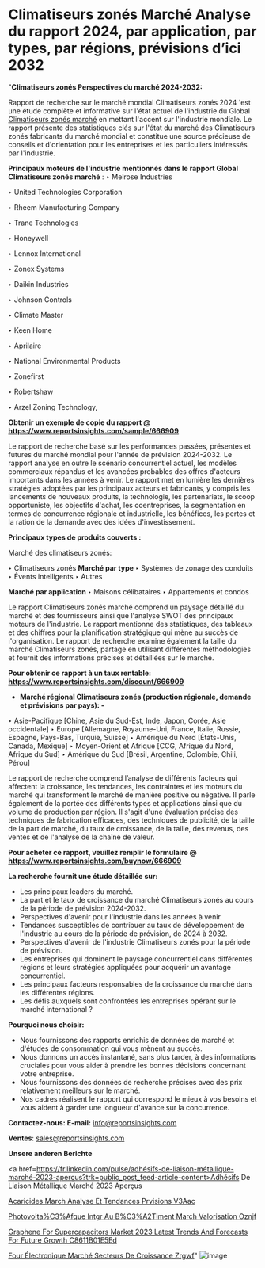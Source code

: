 # Climatiseurs zonés Marché Analyse du rapport 2024, par application, par types, par régions, prévisions d’ici 2032

"<strong>Climatiseurs zonés Perspectives du marché 2024-2032:</strong>

Rapport de recherche sur le marché mondial Climatiseurs zonés 2024 'est une étude complète et informative sur l'état actuel de l'industrie du Global <a href=https://www.reportsinsights.com/sample/666909>Climatiseurs zonés marché</a> en mettant l'accent sur l'industrie mondiale. Le rapport présente des statistiques clés sur l'état du marché des Climatiseurs zonés fabricants du marché mondial et constitue une source précieuse de conseils et d'orientation pour les entreprises et les particuliers intéressés par l'industrie.

<strong>Principaux moteurs de l'industrie mentionnés dans le rapport Global Climatiseurs zonés marché</strong> :
‣ Melrose Industries

‣ United Technologies Corporation

‣ Rheem Manufacturing Company

‣ Trane Technologies

‣ Honeywell

‣ Lennox International

‣ Zonex Systems

‣ Daikin Industries

‣ Johnson Controls

‣ Climate Master

‣ Keen Home

‣ Aprilaire

‣ National Environmental Products

‣ Zonefirst

‣ Robertshaw

‣ Arzel Zoning Technology,

<strong>Obtenir un exemple de copie du rapport @ <a href=https://www.reportsinsights.com/sample/666909>https://www.reportsinsights.com/sample/666909</a></strong>

Le rapport de recherche basé sur les performances passées, présentes et futures du marché mondial pour l'année de prévision 2024-2032. Le rapport analyse en outre le scénario concurrentiel actuel, les modèles commerciaux répandus et les avancées probables des offres d'acteurs importants dans les années à venir. Le rapport met en lumière les dernières stratégies adoptées par les principaux acteurs et fabricants, y compris les lancements de nouveaux produits, la technologie, les partenariats, le scoop opportuniste, les objectifs d'achat, les coentreprises, la segmentation en termes de concurrence régionale et industrielle, les bénéfices, les pertes et la ration de la demande avec des idées d'investissement.

<strong>Principaux types de produits couverts :</strong>

Marché des climatiseurs zonés:

‣  Climatiseurs zonés <strong> Marché <strong> par type </strong> </strong>
‣ Systèmes de zonage des conduits
‣ Évents intelligents
‣ Autres

<strong>Marché par application </strong>
‣ Maisons célibataires
‣ Appartements et condos

Le rapport Climatiseurs zonés marché comprend un paysage détaillé du marché et des fournisseurs ainsi que l'analyse SWOT des principaux moteurs de l'industrie. Le rapport mentionne des statistiques, des tableaux et des chiffres pour la planification stratégique qui mène au succès de l'organisation. Le rapport de recherche examine également la taille du marché Climatiseurs zonés, partage en utilisant différentes méthodologies et fournit des informations précises et détaillées sur le marché.

<strong>Pour obtenir ce rapport à un taux rentable: <a href=https://www.reportsinsights.com/discount/666909>https://www.reportsinsights.com/discount/666909</a></strong>
<ul>
  <li><strong>Marché régional Climatiseurs zonés (production régionale, demande et prévisions par pays): -</strong></li>
</ul>
‣ Asie-Pacifique [Chine, Asie du Sud-Est, Inde, Japon, Corée, Asie occidentale]
‣ Europe [Allemagne, Royaume-Uni, France, Italie, Russie, Espagne, Pays-Bas, Turquie, Suisse]
‣ Amérique du Nord [États-Unis, Canada, Mexique]
‣ Moyen-Orient et Afrique [CCG, Afrique du Nord, Afrique du Sud]
‣ Amérique du Sud [Brésil, Argentine, Colombie, Chili, Pérou]

Le rapport de recherche comprend l’analyse de différents facteurs qui affectent la croissance, les tendances, les contraintes et les moteurs du marché qui transforment le marché de manière positive ou négative. Il parle également de la portée des différents types et applications ainsi que du volume de production par région. Il s'agit d'une évaluation précise des techniques de fabrication efficaces, des techniques de publicité, de la taille de la part de marché, du taux de croissance, de la taille, des revenus, des ventes et de l'analyse de la chaîne de valeur.

<strong>Pour acheter ce rapport, veuillez remplir le formulaire @   <a href=https://www.reportsinsights.com/buynow/666909>https://www.reportsinsights.com/buynow/666909</a></strong>

<strong>La recherche fournit une étude détaillée sur:</strong>
<ul>
  <li>Les principaux leaders du marché.</li>
  <li>La part et le taux de croissance du marché Climatiseurs zonés au cours de la période de prévision 2024-2032.</li>
  <li>Perspectives d'avenir pour l'industrie dans les années à venir.</li>
  <li>Tendances susceptibles de contribuer au taux de développement de l'industrie au cours de la période de prévision, de 2024 à 2032.</li>
  <li>Perspectives d'avenir de l'industrie Climatiseurs zonés pour la période de prévision.</li>
  <li>Les entreprises qui dominent le paysage concurrentiel dans différentes régions et leurs stratégies appliquées pour acquérir un avantage concurrentiel.</li>
  <li>Les principaux facteurs responsables de la croissance du marché dans les différentes régions.</li>
  <li>Les défis auxquels sont confrontées les entreprises opérant sur le marché international ?</li>
</ul>
<strong>Pourquoi nous choisir:</strong>
<ul>
  <li>Nous fournissons des rapports enrichis de données de marché et d'études de consommation qui vous mènent au succès.</li>
  <li>Nous donnons un accès instantané, sans plus tarder, à des informations cruciales pour vous aider à prendre les bonnes décisions concernant votre entreprise.</li>
  <li>Nous fournissons des données de recherche précises avec des prix relativement meilleurs sur le marché.</li>
  <li>Nos cadres réalisent le rapport qui correspond le mieux à vos besoins et vous aident à garder une longueur d'avance sur la concurrence.</li>
</ul>
<strong>Contactez-nous:
</strong><strong>E-mail:</strong> <a href=mailto:info@reportsinsights.com>info@reportsinsights.com</a>

<strong>Ventes</strong>: <a href=mailto:sales@reportsinsights.com>sales@reportsinsights.com</a>

<strong>Unsere anderen Berichte</strong>

<a href=https://fr.linkedin.com/pulse/adhésifs-de-liaison-métallique-marché-2023-aperçus?trk=public_post_feed-article-content>Adhésifs De Liaison Métallique Marché 2023 Aperçus</a>

<a href=https://www.linkedin.com/pulse/acaricides-march%C3%A9-analyse-et-tendances-pr%C3%A9visions-v3aac/>Acaricides March Analyse Et Tendances Prvisions V3Aac</a>

<a href=https://www.linkedin.com/pulse/photovolta%C3%AFque-int%C3%A9gr%C3%A9-au-b%C3%A2timent-march%C3%A9-valorisation-oznjf/>Photovolta%C3%Afque Intgr Au B%C3%A2Timent March Valorisation Oznjf</a>

<a href=https://medium.com/@swatiga40/graphene-for-supercapacitors-market-2023-latest-trends-and-forecasts-for-future-growth-c8611b01e5ed>Graphene For Supercapacitors Market 2023 Latest Trends And Forecasts For Future Growth C8611B01E5Ed</a>

<a href=https://fr.linkedin.com/pulse/four-électronique-marché-secteurs-de-croissance-zrgwf/>Four Électronique Marché Secteurs De Croissance Zrgwf</a>"
![image](https://github.com/daminid12/RImarketgrowth/assets/158430485/bafc38b7-2e2b-48ec-8136-9b79eb38e22d)
